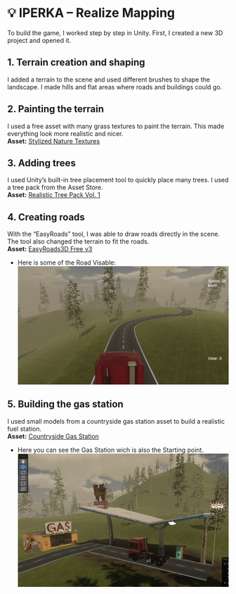 # 💡 IPERKA – Realize Mapping
 
To build the game, I worked step by step in Unity. First, I created a new 3D project and opened it.
 
## 1. Terrain creation and shaping  
I added a terrain to the scene and used different brushes to shape the landscape. I made hills and flat areas where roads and buildings could go.
 
## 2. Painting the terrain  
I used a free asset with many grass textures to paint the terrain. This made everything look more realistic and nicer.  
**Asset:** [Stylized Nature Textures](https://assetstore.unity.com/packages/2d/textures-materials/stylized-nature-textures-228680)
 
## 3. Adding trees  
I used Unity’s built-in tree placement tool to quickly place many trees. I used a tree pack from the Asset Store.  
**Asset:** [Realistic Tree Pack Vol. 1](https://assetstore.unity.com/packages/3d/vegetation/trees/realistic-tree-pack-vol-1-50418)
 
## 4. Creating roads  
With the “EasyRoads” tool, I was able to draw roads directly in the scene. The tool also changed the terrain to fit the roads.  
**Asset:** [EasyRoads3D Free v3](https://assetstore.unity.com/packages/3d/characters/easyroads3d-free-v3-987)

* Here is some of the Road Visable:
![Screenshot](../99_Media/Day_2_UI.jpg)
 
## 5. Building the gas station  
I used small models from a countryside gas station asset to build a realistic fuel station.  
**Asset:** [Countryside Gas Station](https://assetstore.unity.com/packages/3d/environments/countryside-gas-station-132485)

* Here you can see the Gas Station wich is also the Starting point.
![Screenshot](../99_Media/Day_2_Build.jpg)

